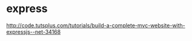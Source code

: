 express
=======

http://code.tutsplus.com/tutorials/build-a-complete-mvc-website-with-expressjs--net-34168
